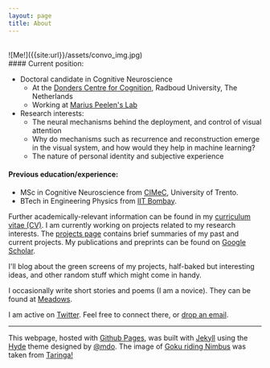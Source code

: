 ```yaml
---
layout: page
title: About
---
```


<br>
![Me!]({{site:url}}/assets/convo_img.jpg)<br>
#### Current position:

* Doctoral candidate in Cognitive Neuroscience
    + At the [Donders Centre for Cognition](http://www.ru.nl/donders/ "Donders Institute for Brain, Cognition and Behaviour"), Radboud University, The Netherlands
    + Working at [Marius Peelen's Lab](https://sites.google.com/site/peelenlab/)
* Research interests:
    + The neural mechanisms behind the deployment, and control of visual attention 
    + Why do mechanisms such as recurrence and reconstruction emerge in the visual system, and how would they help in machine learning?
    + The nature of personal identity and subjective experience

#### Previous education/experience:

* MSc in Cognitive Neuroscience from [CIMeC](http://web.unitn.it/en/cimec "Centre for Mind/Brain Sciences"), University of Trento.
* BTech in Engineering Physics from [IIT Bombay](http://iitb.ac.in). <br>

Further academically-relevant information can be found in my [curriculum vitae (CV)]({{site.url}}/assets/cv-full.pdf). I am currently working on projects related to my research interests. The [projects page]({{site.url}}/projects/) contains brief summaries of my past and current projects. My publications and preprints can be found on [Google Scholar](https://scholar.google.it/citations?user=MPFzJQgAAAAJ&hl=en).

I'll blog about the green screens of my projects, half-baked but interesting ideas, and other random stuff which might come in handy.

I occasionally write short stories and poems (I am a novice). They can be found at [Meadows](https://novelmartiswrites.wordpress.com).

I am active on [Twitter](https://twitter.com/martisamuser). Feel free to connect there, or [drop an email](mailto:sushrut.thorat94@gmail.com).

<hr>

This webpage, hosted with [Github Pages](https://pages.github.com), was built with [Jekyll](http://jekyllrb.com) using the [Hyde](https://github.com/poole/hyde) theme designed by [@mdo](https://twitter.com/mdo). The image of [Goku riding Nimbus](https://wallpapers.wallhaven.cc/wallpapers/full/wallhaven-241742.png) was taken from [Taringa!](http://www.taringa.net/post/imagenes/18835146/Wallpapers-Dragon-Ball.html)
